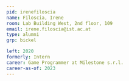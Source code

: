 ```yaml
---
pid: irenefiloscia
name: Filoscia, Irene
room: Lab Building West, 2nd floor, 109
email: irene.filoscia@ist.ac.at
type: alumni
grp: bickel

left: 2020
formerly: Intern
career: Game Programmer at Milestone s.r.l.
career-as-of: 2023
---
```

